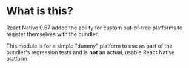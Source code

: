 # What is this?

React Native 0.57 added the ability for custom out-of-tree platforms to register themselves with the bundler.

This module is for a simple "dummy" platform to use as part of the bundler's regression tests and is **not** an actual, usable React Native platform.
